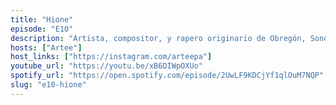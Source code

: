 ```yaml
---
title: "Hione"
episode: "E10"
description: "Artista, compositor, y rapero originario de Obregón, Sonora, que acaba de firmar contrato con  Warner Chappell. Actualmente radica en CDMX y es cofundador del crew Villanos."
hosts: ["Artee"]
host_links: ["https://instagram.com/arteepa"]
youtube_url: "https://youtu.be/xB6DIWpOXUo"
spotify_url: "https://open.spotify.com/episode/2UwLF9KDCjYf1qlOuM7NQP"
slug: "e10-hione"
---
```

